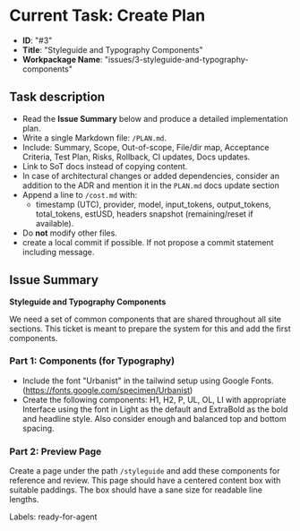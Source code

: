 # Current Task: Create Plan

- **ID**: "#3"
- **Title**: "Styleguide and Typography Components"
- **Workpackage Name**: "issues/3-styleguide-and-typography-components"

## Task description

- Read the **Issue Summary** below and produce a detailed implementation plan.
- Write a single Markdown file: `/PLAN.md`.
- Include: Summary, Scope, Out-of-scope, File/dir map, Acceptance Criteria, Test Plan, Risks, Rollback, CI updates, Docs updates.
- Link to SoT docs instead of copying content.
- In case of architectural changes or added dependencies, consider an addition to the ADR and mention it in the `PLAN.md` docs update section
- Append a line to `/cost.md` with:
  - timestamp (UTC), provider, model, input_tokens, output_tokens, total_tokens, estUSD, headers snapshot (remaining/reset if available).
- Do **not** modify other files.
- create a local commit if possible. If not propose a commit statement including message.

## Issue Summary

__Styleguide and Typography Components__

We need a set of common components that are shared throughout all site sections. This ticket is meant to prepare the system for this and add the first components.

### Part 1: Components (for Typography)

- Include the font "Urbanist" in the tailwind setup using Google Fonts. (https://fonts.google.com/specimen/Urbanist)
- Create the following components: H1, H2, P, UL, OL, LI with appropriate Interface using the font in Light as the default and ExtraBold as the bold and headline style. Also consider enough and balanced top and bottom spacing.

### Part 2: Preview Page

Create a page under the path `/styleguide` and add these components for reference and review. This page should have a centered content box with suitable paddings. The box should have a sane size for readable line lengths.

Labels: ready-for-agent
